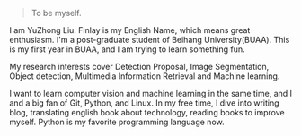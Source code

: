 > To be myself.


I am YuZhong Liu. Finlay is my English Name, which means great enthusiasm. I'm a post-graduate student of Beihang University(BUAA). This is my first year in BUAA, and I am trying to learn something fun.

My research interests cover Detection Proposal, Image Segmentation, Object detection, Multimedia Information Retrieval and Machine learning.

I want to learn computer vision and machine learning in the same time, and I and a big fan of Git, Python, and Linux. In my free time, I dive into writing blog, translating english book about technology, reading books to improve myself. Python is my favorite programming language now.
